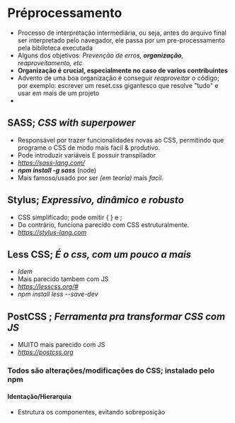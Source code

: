 # Préprocessamento   

- Processo de interpretação intermediária, ou seja, antes do arquivo final ser interpretado pelo navegador, ele passa por um pre-processamento pela biblioteca executada
- Alguns dos objetivos: *Prevenção de erros, **organização**, reaproveitamento, etc*
- **Organização é crucial, especialmente no caso de varios contribuintes**
-  Advento de uma boa organização é conseguir *reaproveitar* o código; por exemplo: escrever um reset.css gigantesco que resolve "tudo" e usar em mais de um projeto
- 



## SASS; *CSS with superpower*   

- Responsável por trazer funcionalidades novas ao CSS, permitindo que programe o CSS de modo mais facil & produtivo.
- Pode introduzir variáveis E possuir transpilador
- *https://sass-lang.com/* 
- ***npm install -g sass*** (node)
- Mais famoso/usado por ser *(em teoria)* mais *facil*.   

## Stylus; *Expressivo, dinâmico e robusto*   

- CSS simplificado; pode omitir { } e ; 
- Do contrário, funciona parecido com CSS estruturalmente.
- *https://stylus-lang.com*   

## Less CSS; *É o css, com um pouco a mais*

- *Idem*
- Mais parecido tambem com JS
- *https://lesscss.org/#*
- *npm install less --save-dev*    

## PostCSS ; *Ferramenta pra transformar CSS com JS*

- MUITO mais parecido com JS 
- *https://postcss.org*

### Todos são alterações/modificações do CSS; instalado pelo npm   


#### Identação/Hierarquia   

- Estrutura os componentes, evitando sobreposição
